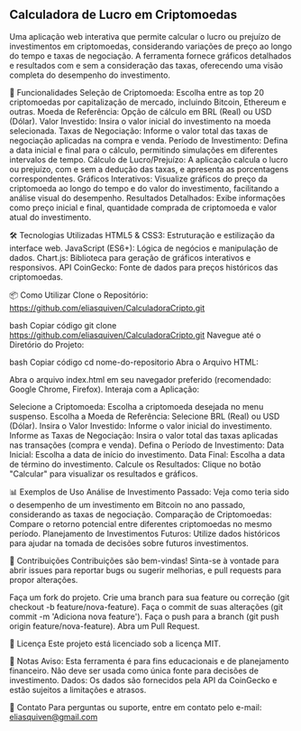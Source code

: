 ## Calculadora de Lucro em Criptomoedas
Uma aplicação web interativa que permite calcular o lucro ou prejuízo de investimentos em criptomoedas, considerando variações de preço ao longo do tempo e taxas de negociação. A ferramenta fornece gráficos detalhados e resultados com e sem a consideração das taxas, oferecendo uma visão completa do desempenho do investimento.

🚀 Funcionalidades
Seleção de Criptomoeda: Escolha entre as top 20 criptomoedas por capitalização de mercado, incluindo Bitcoin, Ethereum e outras.
Moeda de Referência: Opção de cálculo em BRL (Real) ou USD (Dólar).
Valor Investido: Insira o valor inicial do investimento na moeda selecionada.
Taxas de Negociação: Informe o valor total das taxas de negociação aplicadas na compra e venda.
Período de Investimento: Defina a data inicial e final para o cálculo, permitindo simulações em diferentes intervalos de tempo.
Cálculo de Lucro/Prejuízo: A aplicação calcula o lucro ou prejuízo, com e sem a dedução das taxas, e apresenta as porcentagens correspondentes.
Gráficos Interativos: Visualize gráficos do preço da criptomoeda ao longo do tempo e do valor do investimento, facilitando a análise visual do desempenho.
Resultados Detalhados: Exibe informações como preço inicial e final, quantidade comprada de criptomoeda e valor atual do investimento.

🛠 Tecnologias Utilizadas
HTML5 & CSS3: Estruturação e estilização da interface web.
JavaScript (ES6+): Lógica de negócios e manipulação de dados.
Chart.js: Biblioteca para geração de gráficos interativos e responsivos.
API CoinGecko: Fonte de dados para preços históricos das criptomoedas.

📦 Como Utilizar
Clone o Repositório: https://github.com/eliasquiven/CalculadoraCripto.git

bash
Copiar código
git clone https://github.com/eliasquiven/CalculadoraCripto.git
Navegue até o Diretório do Projeto:

bash
Copiar código
cd nome-do-repositorio
Abra o Arquivo HTML:

Abra o arquivo index.html em seu navegador preferido (recomendado: Google Chrome, Firefox).
Interaja com a Aplicação:

Selecione a Criptomoeda: Escolha a criptomoeda desejada no menu suspenso.
Escolha a Moeda de Referência: Selecione BRL (Real) ou USD (Dólar).
Insira o Valor Investido: Informe o valor inicial do investimento.
Informe as Taxas de Negociação: Insira o valor total das taxas aplicadas nas transações (compra e venda).
Defina o Período de Investimento:
Data Inicial: Escolha a data de início do investimento.
Data Final: Escolha a data de término do investimento.
Calcule os Resultados: Clique no botão "Calcular" para visualizar os resultados e gráficos.

📊 Exemplos de Uso
Análise de Investimento Passado: Veja como teria sido o desempenho de um investimento em Bitcoin no ano passado, considerando as taxas de negociação.
Comparação de Criptomoedas: Compare o retorno potencial entre diferentes criptomoedas no mesmo período.
Planejamento de Investimentos Futuros: Utilize dados históricos para ajudar na tomada de decisões sobre futuros investimentos.

🤝 Contribuições
Contribuições são bem-vindas! Sinta-se à vontade para abrir issues para reportar bugs ou sugerir melhorias, e pull requests para propor alterações.

Faça um fork do projeto.
Crie uma branch para sua feature ou correção (git checkout -b feature/nova-feature).
Faça o commit de suas alterações (git commit -m 'Adiciona nova feature').
Faça o push para a branch (git push origin feature/nova-feature).
Abra um Pull Request.

📝 Licença
Este projeto está licenciado sob a licença MIT.

📄 Notas
Aviso: Esta ferramenta é para fins educacionais e de planejamento financeiro. Não deve ser usada como única fonte para decisões de investimento.
Dados: Os dados são fornecidos pela API da CoinGecko e estão sujeitos a limitações e atrasos.

📧 Contato
Para perguntas ou suporte, entre em contato pelo e-mail: eliasquiven@gmail.com
